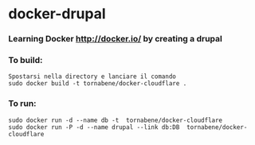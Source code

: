 docker-drupal
=============
### Learning Docker http://docker.io/ by creating a drupal

### To build:

	Spostarsi nella directory e lanciare il comando
    sudo docker build -t tornabene/docker-cloudflare .
### To run:
    sudo docker run -d --name db -t  tornabene/docker-cloudflare
    sudo docker run -P -d --name drupal --link db:DB  tornabene/docker-cloudflare

 
 

